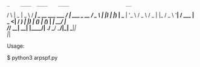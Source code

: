     _    ____  ____    ____                     __           
   / \  |  _ \|  _ \  / ___| _ __   ___   ___  / _| ___ _ __ 
  / _ \ | |_) | |_) | \___ \| '_ \ / _ \ / _ \| |_ / _ \ '__|
 / ___ \|  _ <|  __/   ___) | |_) | (_) | (_) |  _|  __/ |   
/_/   \_\_| \_\_|     |____/| .__/ \___/ \___/|_|  \___|_|   
                            |_|                              


Usage: 

$ python3 arpspf.py <target IP> <gateway IP>
